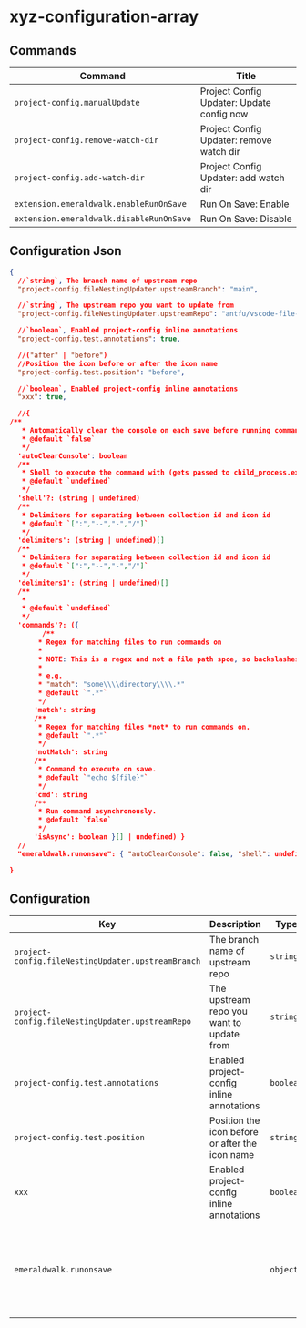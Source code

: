 # xyz-configuration-array

## Commands

| Command                                  | Title                                     |
| ---------------------------------------- | ----------------------------------------- |
| `project-config.manualUpdate`            | Project Config Updater: Update config now |
| `project-config.remove-watch-dir`        | Project Config Updater: remove watch dir  |
| `project-config.add-watch-dir`           | Project Config Updater: add watch dir     |
| `extension.emeraldwalk.enableRunOnSave`  | Run On Save: Enable                       |
| `extension.emeraldwalk.disableRunOnSave` | Run On Save: Disable                      |

## Configuration Json

```json
{
  //`string`, The branch name of upstream repo 
  "project-config.fileNestingUpdater.upstreamBranch": "main",

  //`string`, The upstream repo you want to update from 
  "project-config.fileNestingUpdater.upstreamRepo": "antfu/vscode-file-nesting-config",

  //`boolean`, Enabled project-config inline annotations 
  "project-config.test.annotations": true,

  //("after" | "before")
  //Position the icon before or after the icon name
  "project-config.test.position": "before",

  //`boolean`, Enabled project-config inline annotations 
  "xxx": true,

  //{
/**
   * Automatically clear the console on each save before running commands.
   * @default `false`
   */
  'autoClearConsole': boolean
  /**
   * Shell to execute the command with (gets passed to child_process.exec as an options arg. e.g. child_process(cmd, { shell }).
   * @default `undefined`
   */
  'shell'?: (string | undefined)
  /**
   * Delimiters for separating between collection id and icon id
   * @default `[":","--","-","/"]`
   */
  'delimiters': (string | undefined)[]
  /**
   * Delimiters for separating between collection id and icon id
   * @default `[":","--","-","/"]`
   */
  'delimiters1': (string | undefined)[]
  /**
   * 
   * @default `undefined`
   */
  'commands'?: ({
        /**
       * Regex for matching files to run commands on 
       * 
       * NOTE: This is a regex and not a file path spce, so backslashes have to be escaped. They also have to be escaped in json strings, so you may have to double escape them in certain cases such as targetting contents of folders.
       * 
       * e.g.
       * "match": "some\\\\directory\\\\.*"
       * @default `".*"`
       */
      'match': string
      /**
       * Regex for matching files *not* to run commands on.
       * @default `".*"`
       */
      'notMatch': string
      /**
       * Command to execute on save.
       * @default `"echo ${file}"`
       */
      'cmd': string
      /**
       * Run command asynchronously.
       * @default `false`
       */
      'isAsync': boolean }[] | undefined) }
  //
  "emeraldwalk.runonsave": { "autoClearConsole": false, "shell": undefined, "delimiters": [":","--","-","/"], "delimiters1": [":","--","-","/"], "commands": undefined },

}
```

## Configuration

| Key                                                | Description                                     | Type      | Default                                                                                                                                         |
| -------------------------------------------------- | ----------------------------------------------- | --------- | ----------------------------------------------------------------------------------------------------------------------------------------------- |
| `project-config.fileNestingUpdater.upstreamBranch` | The branch name of upstream repo                | `string`  | `"main"`                                                                                                                                        |
| `project-config.fileNestingUpdater.upstreamRepo`   | The upstream repo you want to update from       | `string`  | `"antfu/vscode-file-nesting-config"`                                                                                                            |
| `project-config.test.annotations`                  | Enabled project-config inline annotations       | `boolean` | `true`                                                                                                                                          |
| `project-config.test.position`                     | Position the icon before or after the icon name | `string`  | `"before"`                                                                                                                                      |
| `xxx`                                              | Enabled project-config inline annotations       | `boolean` | `true`                                                                                                                                          |
| `emeraldwalk.runonsave`                            |                                                 | `object`  | `{ "autoClearConsole": false, "shell": undefined, "delimiters": [":","--","-","/"], "delimiters1": [":","--","-","/"], "commands": undefined }` |